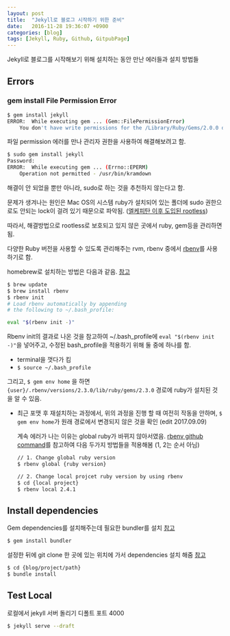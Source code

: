 ```yaml
---
layout: post
title:  "Jekyll로 블로그 시작하기 위한 준비"
date:   2016-11-28 19:36:07 +0900
categories: [blog]
tags: [Jekyll, Ruby, Github, GitpubPage]
---
```

Jekyll로 블로그를 시작해보기 위해 설치하는 동안 만난 에러들과 설치 방법들

## Errors

### gem install File Permission Error

```bash
$ gem install jekyll
ERROR:  While executing gem ... (Gem::FilePermissionError)
    You don't have write permissions for the /Library/Ruby/Gems/2.0.0 directory.
```

파일 permission 에러를 만나 관리자 권한을 사용하여 해결해보려고 함.

```bash
$ sudo gem install jekyll
Password:
ERROR:  While executing gem ... (Errno::EPERM)
    Operation not permitted - /usr/bin/kramdown
```

해결이 안 되었을 뿐만 아니라, sudo로 하는 것을 추천하지 않는다고 함.

문제가 생겨나는 원인은 Mac OS의 시스템 ruby가 설치되어 있는 폴더에 sudo 권한으로도 안되는 lock이 걸려 있기 때문으로 파악됨. ([엘케피탄 이후 도입된 rootless](http://macnews.tistory.com/3408))

따라서, 해결방법으로 rootless로 보호되고 있지 않은 곳에서 ruby, gem등을 관리하면 됨.

다양한 Ruby 버전을 사용할 수 있도록 관리해주는 rvm, rbenv 중에서 [rbenv](https://github.com/rbenv/rbenv)를 사용하기로 함.

homebrew로 설치하는 방법은 다음과 같음. [참고](https://github.com/rbenv/rbenv#homebrew-on-mac-os-x)

```bash
$ brew update
$ brew install rbenv
$ rbenv init
# Load rbenv automatically by appending
# the following to ~/.bash_profile:

eval "$(rbenv init -)"
```

Rbenv init의 결과로 나온 것을 참고하여 ~/.bash_profile에 `eval "$(rbenv init -)"`을 넣어주고,
수정된 bash_profile을 적용하기 위해 둘 중에 하나를 함.

- terminal을 껏다가 킴
- `$ source ~/.bash_profile`

그리고, `$ gem env home` 을 하면 `{user}/.rbenv/versions/2.3.0/lib/ruby/gems/2.3.0` 경로에 ruby가 설치된 것을 알 수 있음.

- 최근 포맷 후 재설치하는 과정에서, 위의 과정을 진행 할 때 여전히 작동을 안하며, `$ gem env home`가 원래 경로에서 변경되지 않은 것을 확인 (edit 2017.09.09)

    계속 에러가 나는 이유는 global ruby가 바뀌지 않아서였음. 
    [rbenv github command](https://github.com/rbenv/rbenv#command-reference)를 참고하여 다음 두가지 방법들을 적용해봄 (1, 2는 순서 아님)  
    ```bash
    // 1. Change global ruby version
    $ rbenv global {ruby version}
    
    // 2. Change local projcet ruby version by using rbenv 
    $ cd {local project}
    $ rbenv local 2.4.1
    ```

## Install dependencies
Gem dependencies를 설치해주는데 필요한 bundler를 설치 [참고](https://help.github.com/articles/setting-up-your-github-pages-site-locally-with-jekyll/#requirements)

```bash
$ gem install bundler
```

설정한 뒤에 git clone 한 곳에 있는 위치에 가서 dependencies 설치 해줌 [참고](https://help.github.com/articles/setting-up-your-github-pages-site-locally-with-jekyll/#step-2-install-jekyll-using-bundler)

```bash
$ cd {blog/project/path}
$ bundle install
```

## Test Local
로컬에서 jekyll 서버 돌리기 디폴트 포트 4000

```bash
$ jekyll serve --draft
```
